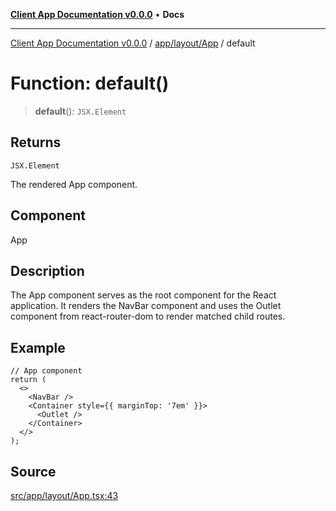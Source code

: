 [**Client App Documentation v0.0.0**](../../../../README.md) • **Docs**

***

[Client App Documentation v0.0.0](../../../../README.md) / [app/layout/App](../README.md) / default

# Function: default()

> **default**(): `JSX.Element`

## Returns

`JSX.Element`

The rendered App component.

## Component

App

## Description

The App component serves as the root component for the React application.
It renders the NavBar component and uses the Outlet component from react-router-dom to render matched child routes.

## Example

```tsx
// App component
return (
  <>
    <NavBar />
    <Container style={{ marginTop: '7em' }}>
      <Outlet />
    </Container>
  </>
);
```

## Source

[src/app/layout/App.tsx:43](https://github.com/jimmykurian/Reactivities/blob/cfc61f80c2e285635750ab2aa8eddddc51c9a938/client-app/src/app/layout/App.tsx#L43)
